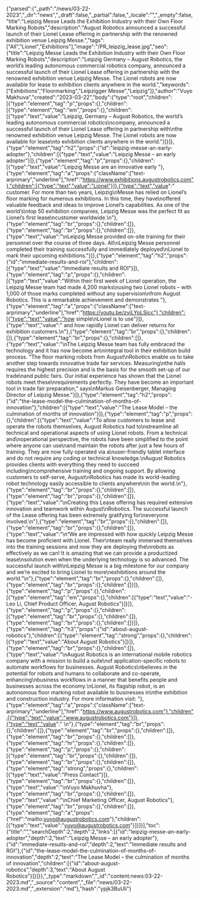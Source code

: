{"parsed":{"_path":"/news/03-22-2023","_dir":"news","_draft":false,"_partial":false,"_locale":"","_empty":false,"title":"Leipzig Messe Leads the Exhibition Industry with their Own Floor Marking Robots","description":"August Robotics announced a successful launch of their Lionel Lease offering in partnership with the renowned exhibition venue Leipzig Messe.","tags":["All","Lionel","Exhibitions"],"image":"/PR_leipzig_lease.jpg","seo":{"title":"Leipzig Messe Leads the Exhibition Industry with their Own Floor Marking Robots","description":"Leipzig Germany – August Robotics, the world’s leading autonomous commercial robotics company, announced a successful launch of their Lionel Lease offering in partnership with the renowned exhibition venue Leipzig Messe. The Lionel robots are now available for lease to exhibition clients anywhere in the world.","keywords":["Exhibitions","Floormarking","Leipzigger Messe","Leipzig"]},"author":"Vuyo Makhuva","created":"2023-03-22","body":{"type":"root","children":[{"type":"element","tag":"p","props":{},"children":[{"type":"element","tag":"em","props":{},"children":[{"type":"text","value":"Leipzig, Germany – August Robotics, the world’s leading autonomous commercial robotics\ncompany, announced a successful launch of their Lionel Lease offering in partnership with\nthe renowned exhibition venue Leipzig Messe. The Lionel robots are now available for lease\nto exhibition clients anywhere in the world."}]}]},{"type":"element","tag":"h2","props":{"id":"leipzig-messe-an-early-adopter"},"children":[{"type":"text","value":"Leipzig Messe – an early adopter"}]},{"type":"element","tag":"p","props":{},"children":[{"type":"text","value":"Leipzig Messe are an innovative early "},{"type":"element","tag":"a","props":{"className":["text-arprimary","underline"],"href":"https://www.exhibitions.augustrobotics.com"},"children":[{"type":"text","value":"Lionel"}]},{"type":"text","value":" customer. For more than two years, Leipzig\nMesse has relied on Lionel’s floor marking for numerous exhibitions. In this time, they have\noffered valuable feedback and ideas to improve Lionel’s capabilities. As one of the world’s\ntop 50 exhibition companies, Leipzig Messe was the perfect fit as Lionel’s first lease\ncustomer worldwide.\n"},{"type":"element","tag":"br","props":{},"children":[]},{"type":"element","tag":"br","props":{},"children":[]},{"type":"text","value":"\nLeipzig Messe provided on-site training for their personnel over the course of three days. All\nLeipzig Messe personnel completed their training successfully and immediately deployed\nLionel to mark their upcoming exhibitions."}]},{"type":"element","tag":"h2","props":{"id":"immediate-results-and-roi"},"children":[{"type":"text","value":"Immediate results and ROI"}]},{"type":"element","tag":"p","props":{},"children":[{"type":"text","value":"Within their first week of Lionel operation, the Leipzig Messe team had made 4,200 marks\nusing two Lionel robots – with 1,000 of those marks completed without any supervision\nfrom August Robotics. This is a remarkable achievement and demonstrates "},{"type":"element","tag":"a","props":{"className":["text-arprimary","underline"],"href":"https://youtu.be/zyjLYpLSicc"},"children":[{"type":"text","value":"how simple\nLionel is to use"}]},{"type":"text","value":" and how rapidly Lionel can deliver returns for exhibition customers.\n"},{"type":"element","tag":"br","props":{},"children":[]},{"type":"element","tag":"br","props":{},"children":[]},{"type":"text","value":"\nThe Leipzig Messe team has fully embraced the technology and it has now become an\nintegral tool in their exhibition build process. “The floor marking robots from August\nRobotics enable us to take another step towards innovative trade fair services. Measuring\nthe halls requires the highest precision and is the basis for the smooth set-up of our trade\nand public fairs. Our initial experience has shown that the Lionel robots meet these\nrequirements perfectly. They have become an important tool in trade fair preparation,\" says\nMarkus Geisenberger, Managing Director of Leipzig Messe."}]},{"type":"element","tag":"h2","props":{"id":"the-lease-model-the-culmination-of-months-of-innovation"},"children":[{"type":"text","value":"The Lease Model – the culmination of months of innovation"}]},{"type":"element","tag":"p","props":{},"children":[{"type":"text","value":"To allow customers to lease and operate the robots themselves, August Robotics had to\nstreamline all technical and operational aspects of using Lionel robots. From a technical and\noperational perspective, the robots have been simplified to the point where anyone can use\nand maintain the robots after just a few hours of training. They are now fully operated via a\nuser-friendly tablet interface and do not require any coding or technical knowledge.\nAugust Robotics provides clients with everything they need to succeed including\ncomprehensive training and ongoing support. By allowing customers to self-serve, August\nRobotics has made its world-leading robot technology easily accessible to clients anywhere\nin the world.\n"},{"type":"element","tag":"br","props":{},"children":[]},{"type":"element","tag":"br","props":{},"children":[]},{"type":"text","value":"\nCreating this Lease offering has required extensive innovation and teamwork within August\nRobotics. The successful launch of the Lease offering has been extremely gratifying for\neveryone involved.\n"},{"type":"element","tag":"br","props":{},"children":[]},{"type":"element","tag":"br","props":{},"children":[]},{"type":"text","value":"\n“We are impressed with how quickly Leipzig Messe has become proficient with Lionel. Their\nteam really immersed themselves into the training sessions and now they are deploying the\nrobots as effectively as we can! It is amazing that we can provide a productized lease\nsolution even when the underlying technology is so advanced. The successful launch with\nLeipzig Messe is a big milestone for our company and we’re excited to bring Lionel to more\nexhibitions around the world.”\n"},{"type":"element","tag":"br","props":{},"children":[]},{"type":"element","tag":"br","props":{},"children":[]}]},{"type":"element","tag":"p","props":{},"children":[{"type":"element","tag":"em","props":{},"children":[{"type":"text","value":"- Leo Li, Chief Product Officer, August Robotics"}]}]},{"type":"element","tag":"p","props":{},"children":[{"type":"element","tag":"br","props":{},"children":[]},{"type":"element","tag":"br","props":{},"children":[]}]},{"type":"element","tag":"h3","props":{"id":"about-august-robotics"},"children":[{"type":"element","tag":"strong","props":{},"children":[{"type":"text","value":"About August Robotics"}]}]},{"type":"element","tag":"br","props":{},"children":[]},{"type":"text","value":"\nAugust Robotics is an international mobile robotics company with a mission to build a suite\nof application-specific robots to automate workflows for businesses. August Robotics\nbelieves in the potential for robots and humans to collaborate and co-operate, enhancing\nbusiness workflows in a manner that benefits people and businesses across the economy.\nLionel, its flagship robot, is an autonomous floor marking robot available to businesses in\nthe exhibition and construction industry. For more information visit: "},{"type":"element","tag":"a","props":{"className":["text-arprimary","underline"],"href":"https://www.augustrobotics.com"},"children":[{"type":"text","value":"www.augustrobotics.com"}]},{"type":"text","value":" \n"},{"type":"element","tag":"br","props":{},"children":[]},{"type":"element","tag":"br","props":{},"children":[]},{"type":"element","tag":"br","props":{},"children":[]},{"type":"element","tag":"hr","props":{},"children":[]},{"type":"element","tag":"p","props":{},"children":[{"type":"element","tag":"br","props":{},"children":[]},{"type":"element","tag":"br","props":{},"children":[]},{"type":"element","tag":"strong","props":{},"children":[{"type":"text","value":"Press Contact"}]},{"type":"element","tag":"br","props":{},"children":[]},{"type":"text","value":"\nVuyo Makhuvha"},{"type":"element","tag":"br","props":{},"children":[]},{"type":"text","value":"\nChief Marketing Officer, August Robotics"},{"type":"element","tag":"br","props":{},"children":[]},{"type":"element","tag":"a","props":{"href":"mailto:vuyo@augustrobotics.com"},"children":[{"type":"text","value":"vuyo@augustrobotics.com"}]}]}],"toc":{"title":"","searchDepth":2,"depth":2,"links":[{"id":"leipzig-messe-an-early-adopter","depth":2,"text":"Leipzig Messe – an early adopter"},{"id":"immediate-results-and-roi","depth":2,"text":"Immediate results and ROI"},{"id":"the-lease-model-the-culmination-of-months-of-innovation","depth":2,"text":"The Lease Model – the culmination of months of innovation","children":[{"id":"about-august-robotics","depth":3,"text":"About August Robotics"}]}]}},"_type":"markdown","_id":"content:news:03-22-2023.md","_source":"content","_file":"news/03-22-2023.md","_extension":"md"},"hash":"ypjk3BuUli"}